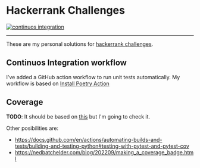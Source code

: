 # Hackerrank Challenges

[![continuos integration](https://github.com/agmontilla/hackerrank_challenges/actions/workflows/ci.yml/badge.svg?branch=main)](https://github.com/agmontilla/hackerrank_challenges/actions/workflows/ci.yml)

---

These are my personal solutions for [hackerrank challenges](https://www.hackerrank.com/domains/python).

## Continuos Integration workflow

I've added a GitHub action workflow to run unit tests automatically. My workflow is based on [Install Poetry Action](https://github.com/marketplace/actions/install-poetry-action)

## Coverage

**TODO**: It should be based on [this](https://github.com/marketplace/actions/install-poetry-action#codecov-upload) but I'm going to check it.

Other posibilities are:

- https://docs.github.com/en/actions/automating-builds-and-tests/building-and-testing-python#testing-with-pytest-and-pytest-cov
- https://nedbatchelder.com/blog/202209/making_a_coverage_badge.html
